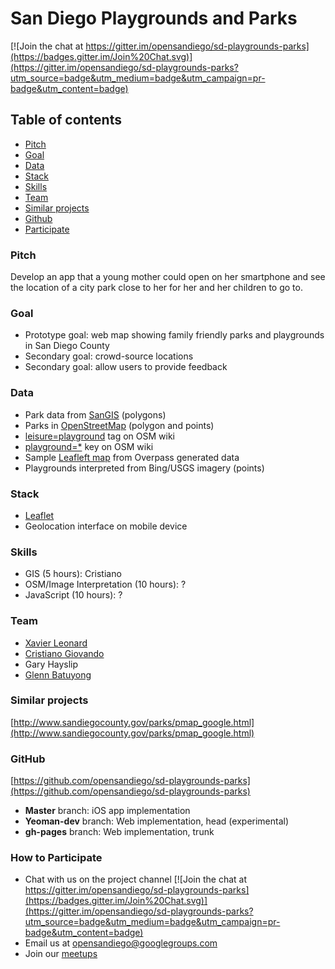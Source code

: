 # San Diego Playgrounds and Parks

[![Join the chat at https://gitter.im/opensandiego/sd-playgrounds-parks](https://badges.gitter.im/Join%20Chat.svg)](https://gitter.im/opensandiego/sd-playgrounds-parks?utm_source=badge&utm_medium=badge&utm_campaign=pr-badge&utm_content=badge)

## Table of contents
- [Pitch](#section_pitch "Pitch")
- [Goal](#section_goal "Goal")
- [Data](#section_data "Data")
- [Stack](#section_stack "Stack")
- [Skills](#section_skills "Skills")
- [Team](#section_team "team")
- [Similar projects](#section_similar "Similar projects")
- [Github](#section_github "Github")
- [Participate](#section_participate "How to Participate")

### <a name="section_pitch"></a>Pitch

Develop an app that a young mother could open on her smartphone and see the location of a city park close to her for her and her children to go to.

### <a name="section_goal"></a>Goal

- Prototype goal: web map showing family friendly parks and playgrounds in San Diego County
- Secondary goal: crowd-source locations
- Secondary goal: allow users to provide feedback

### <a name="section_data"></a>Data

- Park data from [SanGIS](http://www.sangis.org/ "San Diego Geographic Information Source") (polygons)
- Parks in [OpenStreetMap](https://www.openstreetmap.org/ "OpenStreetMap") (polygon and points)
 - [leisure=playground](http://wiki.openstreetmap.org/wiki/Tag:leisure%3Dplayground) tag on OSM wiki
 - [playground=*](http://wiki.openstreetmap.org/wiki/Key:playground) key on OSM wiki
 - Sample [Leafleft map](http://overpass-turbo.eu/map.html?Q=%2F*%0AThis%20query%20looks%20for%20nodes%2C%20ways%20and%20relations%20%0Awith%20the%20given%20key%2Fvalue%20combination.%0AChoose%20your%20region%20and%20hit%20the%20Run%20button%20above!%0A*%2F%0A%5Bout%3Ajson%5D%5Btimeout%3A25%5D%3B%0A%2F%2F%20gather%20results%0A(%0A%20%20%2F%2F%20query%20part%20for%3A%20%E2%80%9Cleisure%3Dplayground%E2%80%9D%0A%20%20node%5B%22leisure%22%3D%22playground%22%5D(32.58153501413734%2C-117.33947753906249%2C32.945877572188245%2C-116.87667846679689)%3B%0A%20%20way%5B%22leisure%22%3D%22playground%22%5D(32.58153501413734%2C-117.33947753906249%2C32.945877572188245%2C-116.87667846679689)%3B%0A%20%20relation%5B%22leisure%22%3D%22playground%22%5D(32.58153501413734%2C-117.33947753906249%2C32.945877572188245%2C-116.87667846679689)%3B%0A)%3B%0A%2F%2F%20print%20results%0Aout%20body%3B%0A%3E%3B%0Aout%20skel%20qt%3B) from Overpass generated data
- Playgrounds interpreted from Bing/USGS imagery (points)

### <a name="section_stack"></a>Stack

- [Leaflet](http://leafletjs.com/ "Leaflet JavaScript Library")
- Geolocation interface on mobile device

### <a name="section_skills"></a>Skills

- GIS (5 hours): Cristiano
- OSM/Image Interpretation (10 hours): ?
- JavaScript (10 hours): ?

### <a name="section_team"></a>Team

- [Xavier Leonard](https://github.com/merelyanode "merelyanode")
- [Cristiano Giovando](https://github.com/cgiovando "cgiovando")
- Gary Hayslip
- [Glenn Batuyong](https://github.com/47ronin "47ronin")

### <a name="section_similar"></a>Similar projects

[http://www.sandiegocounty.gov/parks/pmap_google.html](http://www.sandiegocounty.gov/parks/pmap_google.html)

### <a name="section_github"></a>GitHub

[https://github.com/opensandiego/sd-playgrounds-parks](https://github.com/opensandiego/sd-playgrounds-parks)

- **Master** branch: iOS app implementation
- **Yeoman-dev** branch: Web implementation, head (experimental)
- **gh-pages** branch: Web implementation, trunk

### <a name="section_participate"></a>How to Participate

- Chat with us on the project channel [![Join the chat at https://gitter.im/opensandiego/sd-playgrounds-parks](https://badges.gitter.im/Join%20Chat.svg)](https://gitter.im/opensandiego/sd-playgrounds-parks?utm_source=badge&utm_medium=badge&utm_campaign=pr-badge&utm_content=badge)
- Email us at [opensandiego@googlegroups.com](opensandiego@googlegroups.com)
- Join our [meetups](http://www.meetup.com/Open-San-Diego)
